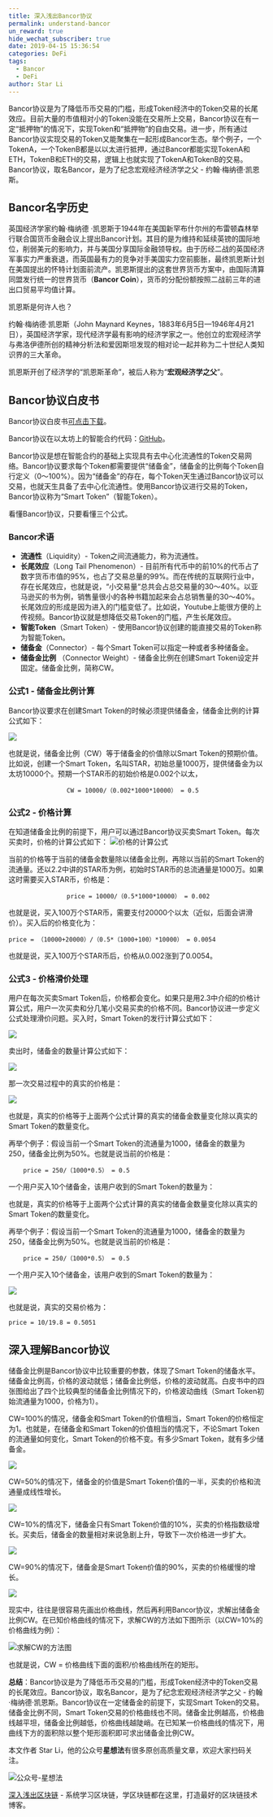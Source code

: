 ```yaml
---
title: 深入浅出Bancor协议
permalink: understand-bancor
un_reward: true
hide_wechat_subscriber: true
date: 2019-04-15 15:36:54
categories: DeFi
tags: 
  - Bancor
  - DeFi
author: Star Li
---
```



Bancor协议是为了降低币币交易的门槛，形成Token经济中的Token交易的长尾效应。目前大量的市值相对小的Token没能在交易所上交易，Bancor协议在有一定“抵押物”的情况下，实现Token和“抵押物”的自由交易。进一步，所有通过Bancor协议实现交易的Token又能聚集在一起形成Bancor生态。举个例子，一个TokenA，一个TokenB都是以以太进行抵押，通过Bancor都能实现TokenA和ETH，TokenB和ETH的交易，逻辑上也就实现了TokenA和TokenB的交易。Bancor协议，取名Bancor，是为了纪念宏观经济经济学之父 - 约翰·梅纳德·凯恩斯。

<!-- more -->

## Bancor名字历史

英国经济学家约翰·梅纳德 ·凯恩斯于1944年在美国新罕布什尔州的布雷顿森林举行联合国货币金融会议上提出Bancor计划。其目的是为维持和延续英镑的国际地位，削弱美元的影响力，并与美国分享国际金融领导权。由于历经二战的英国经济军事实力严重衰退，而英国最有力的竞争对手美国实力空前膨胀，最终凯恩斯计划在美国提出的怀特计划面前流产。凯恩斯提出的这套世界货币方案中，由国际清算同盟发行统一的世界货币（**Bancor Coin**），货币的分配份额按照二战前三年的进出口贸易平均值计算。

凯恩斯是何许人也？

约翰·梅纳德·凯恩斯（John Maynard Keynes，1883年6月5日—1946年4月21日），英国经济学家，现代经济学最有影响的经济学家之一。他创立的宏观经济学与弗洛伊德所创的精神分析法和爱因斯坦发现的相对论一起并称为二十世纪人类知识界的三大革命。

凯恩斯开创了经济学的“凯恩斯革命”，被后人称为“**宏观经济学之父**”。

## Bancor协议白皮书


Bancor协议白皮书[可点击下载](https://storage.googleapis.com/website-bancor/2018/04/01ba8253-bancor_protocol_whitepaper_en.pdf)。

Bancor协议在以太坊上的智能合约代码：[GitHub](https://github.com/bancorprotocol/)。

Bancor协议是想在智能合约的基础上实现具有去中心化流通性的Token交易网络。Bancor协议要求每个Token都需要提供“储备金”，储备金的比例每个Token自行定义（0～100%）。因为“储备金”的存在，每个Token天生通过Bancor协议可以交易，也就天生具备了去中心化流通性。使用Bancor协议进行交易的Token，Bancor协议称为“Smart Token”（智能Token）。

看懂Bancor协议，只要看懂三个公式。

###  Bancor术语

* **流通性**（Liquidity）- Token之间流通能力，称为流通性。
* **长尾效应**（Long Tail Phenomenon）- 目前所有代币中的前10%的代币占了数字货币市值的95%，也占了交易总量的99%。而在传统的互联网行业中，存在长尾效应，也就是说，“小交易量“总共会占总交易量的30～40%。以亚马逊买的书为例，销售量很小的各种书籍加起来会占总销售量的30～40%。长尾效应的形成是因为进入的门槛变低了。比如说，Youtube上能很方便的上传视频。Bancor协议就是想降低交易Token的门槛，产生长尾效应。
* **智能Token**（Smart Token）- 使用Bancor协议创建的能直接交易的Token称为智能Token。
* **储备金**（Connector）-  每个Smart Token可以指定一种或者多种储备金。
* **储备金比例** （Connector Weight）- 储备金比例在创建Smart Token设定并固定。储备金比例，简称CW。

### 公式1 - 储备金比例计算

Bancor协议要求在创建Smart Token的时候必须提供储备金，储备金比例的计算公式如下：

![](https://img.learnblockchain.cn/2019/15553147507540.jpg)

也就是说，储备金比例（CW）等于储备金的价值除以Smart Token的预期价值。比如说，创建一个Smart Token，名叫STAR，初始总量1000万，提供储备金为以太坊10000个。预期一个STAR币的初始价格是0.002个以太，

                    CW = 10000/（0.002*1000*10000） = 0.5

### 公式2 - 价格计算

在知道储备金比例的前提下，用户可以通过Bancor协议买卖Smart Token。每次买卖时，价格的计算公式如下：
![价格的计算公式](https://img.learnblockchain.cn/2019/15553147727085.jpg)


当前的价格等于当前的储备金数量除以储备金比例，再除以当前的Smart Token的流通量。还以2.2中讲的STAR币为例，初始时STAR币的总流通量是1000万。如果这时需要买入STAR币，价格是：

                    price = 10000/（0.5*1000*10000） = 0.002

也就是说，买入100万个STAR币，需要支付20000个以太（近似，后面会讲滑价）。买入后的价格变化为：

	price = （10000+20000）/（0.5*（1000+100）*10000） = 0.0054

也就是说，买入100万个STAR币后，价格从0.002涨到了0.0054。

### 公式3 - 价格滑价处理

用户在每次买卖Smart Token后，价格都会变化。如果只是用2.3中介绍的价格计算公式，用户一次买卖和分几笔小交易买卖的价格不同。Bancor协议进一步定义公式处理滑价问题。买入时，Smart Token的发行计算公式如下：

![](https://img.learnblockchain.cn/2019/15553148085508.jpg)

卖出时，储备金的数量计算公式如下：

![](https://img.learnblockchain.cn/2019/15553148418166.jpg)

那一次交易过程中的真实的价格是：

![](https://img.learnblockchain.cn/2019/15553148557229.jpg)

也就是，真实的价格等于上面两个公式计算的真实的储备金数量变化除以真实的Smart Token的数量变化。

再举个例子：假设当前一个Smart Token的流通量为1000，储备金的数量为250，储备金比例为50%。也就是说当前的价格是：

        price = 250/（1000*0.5） = 0.5

一个用户买入10个储备金，该用户收到的Smart Token的数量为：

也就是，真实的价格等于上面两个公式计算的真实的储备金数量变化除以真实的Smart Token的数量变化。

再举个例子：假设当前一个Smart Token的流通量为1000，储备金的数量为250，储备金比例为50%。也就是说当前的价格是：

        price = 250/（1000*0.5） = 0.5

一个用户买入10个储备金，该用户收到的Smart Token的数量为：

![](https://img.learnblockchain.cn/2019/15553148829701.jpg)

也就是说，真实的交易价格为：

	price = 10/19.8 = 0.5051


## 深入理解Bancor协议

储备金比例是Bancor协议中比较重要的参数，体现了Smart Token的储备水平。储备金比例高，价格的波动就低；储备金比例低，价格的波动就高。白皮书中的四张图给出了四个比较典型的储备金比例情况下的，价格波动曲线（Smart Token初始流通量为1000，价格为1）。

CW=100%的情况，储备金和Smart Token的价值相当，Smart Token的价格恒定为1。也就是，在储备金和Smart Token的价值相当的情况下，不论Smart Token的流通量如何变化，Smart Token的价格不变。有多少Smart Token，就有多少储备金。

![](https://img.learnblockchain.cn/2019/15553149064731.jpg!/scale/60%
)

CW=50%的情况下，储备金的价值是Smart Token价值的一半，买卖的价格和流通量成线性增长。

![](https://img.learnblockchain.cn/2019/15553149186334.jpg!/scale/60%)

CW=10%的情况下，储备金只有Smart Token价值的10%，买卖的价格指数级增长。买卖后，储备金的数量相对来说急剧上升，导致下一次价格进一步扩大。

![](https://img.learnblockchain.cn/2019/15553149306805.jpg!/scale/60%)

CW=90%的情况下，储备金是Smart Token价值的90%，买卖的价格缓慢的增长。

![](https://img.learnblockchain.cn/2019/15553149483999.jpg!/scale/60%)

现实中，往往是很容易先画出价格曲线，然后再利用Bancor协议，求解出储备金比例CW。在已知价格曲线的情况下，求解CW的方法如下图所示（以CW=10%的价格曲线为例）：

![求解CW的方法图](https://img.learnblockchain.cn/2019/15553149606674.jpg!/scale/70%)


也就是说，CW = 价格曲线下面的面积/价格曲线所在的矩形。

**总结**：Bancor协议是为了降低币币交易的门槛，形成Token经济中的Token交易的长尾效应。Bancor协议，取名Bancor，是为了纪念宏观经济经济学之父 - 约翰·梅纳德·凯恩斯。Bancor协议在一定储备金的前提下，实现Smart Token的交易。储备金比例不同，Smart Token交易的价格曲线也不同。储备金比例越高，价格曲线越平坦，储备金比例越低，价格曲线越陡峭。在已知某一价格曲线的情况下，用曲线下方的面积除以整个矩形面积即可求出储备金比例CW。


本文作者 Star Li，他的公众号**星想法**有很多原创高质量文章，欢迎大家扫码关注。

![公众号-星想法](https://img.learnblockchain.cn/2019/15572190575887.jpg!/scale/20%)


[深入浅出区块链](https://learnblockchain.cn/) - 系统学习区块链，学区块链都在这里，打造最好的区块链技术博客。


